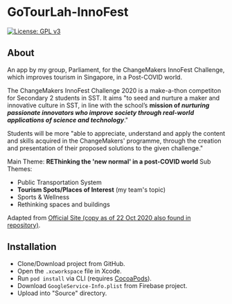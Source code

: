 # GoTourLah-InnoFest

[![License: GPL v3](https://img.shields.io/badge/License-GPLv3-blue.svg)](https://www.gnu.org/licenses/gpl-3.0)

## About

An app by my group, Parliament, for the ChangeMakers InnoFest Challenge, which improves tourism in Singapore, in a Post-COVID world.

The ChangeMakers InnoFest Challenge 2020 is a make-a-thon competiton for Secondary 2 students in SST. It aims "to seed and nurture a maker and innovative culture in SST, in line with the school’s **mission of *nurturing passionate innovators who improve society through real-world applications of science and technology***."

Students will be more "able to appreciate, understand and apply the content and skills acquired in the ChangeMakers' programme, through the creation and presentation of their proposed solutions to the given challenge."

Main Theme: **REThinking the 'new normal' in a post-COVID world**
Sub Themes:
- Public Transportation System
- **Tourism Spots/Places of Interest** (my team's topic)
- Sports & Wellness
- Rethinking spaces and buildings

Adapted from [Official Site (copy as of 22 Oct 2020 also found in repository)](https://sites.google.com/sst.edu.sg/innofest2020/home).

## Installation

- Clone/Download project from GitHub.
- Open the `.xcworkspace` file in Xcode.
- Run `pod install` via CLI (requires [CocoaPods](https://cocoapods.org/)).
- Download `GoogleService-Info.plist` from Firebase project.
- Upload into "Source" directory.
